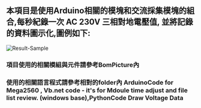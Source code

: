## 本項目是使用Arduino相關的模塊和交流採集模塊的組合,每秒紀錄一次 AC 230V 三相對地電壓值, 並將記錄的資料圖示化,圖例如下:

![Result-Sample](https://github.com/user-attachments/assets/a83a1e0b-a9ec-4cc8-a9c6-5eeed8f5e3b6)

### 項目使用的相關模組與元件請參考BomPicture內
### 使用的相關語言程式請參考相對的folder內 ArduinoCode for Mega2560 , Vb.net code - it's for Mdoule time adjust and file list review. (windows base),PythonCode Draw Voltage Data

